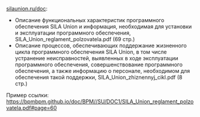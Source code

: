 [silaunion.ru/doc](https://silaunion.ru/doc/):  
- Описание функциональных характеристик программного обеспечения SILA Union и информация, необходимая для установки и эксплуатации программного обеспечения, SILA_Union_reglament_polzovatela.pdf (69 стр.)
- Описание процессов, обеспечивающих поддержание жизненного цикла программного обеспечения SILA Union, в том числе устранение неисправностей, выявленных в ходе эксплуатации программного обеспечения, совершенствование программного обеспечения, а также информацию о персонале, необходимом для обеспечения такой поддержки, SILA_Union_zhiznennyj_cikl.pdf (8 стр.)

Пример ссылки:
https://bpmbpm.github.io/doc/BPM//SU/DOC1/SILA_Union_reglament_polzovatela.pdf#page=60
